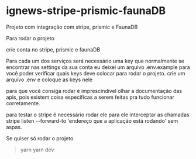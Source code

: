 # ignews-stripe-prismic-faunaDB
Projeto com integração com stripe, prismic e FaunaDB

Para rodar o projeto

crie conta no stripe, prismic e faunaDB

Para cada um dos serviços será necessário uma key que normalmente se encontrar nas settings da sua conta
eu deixei um arquivo .env.example para você poder verificar quais keys deve colocar para rodar o projeto.
crie um arquivo .env e coloque as keys nele

para que você consiga rodar é imprescindivel olhar a documentação das apis, pois existem coisa específicas a serem feitas pra tudo funcionar corretamente.

para testar o stripe é necessário rodar ele para ele interceptar as chamadas
stripe listen --forward-to 'endereço que a aplicação está rodando'
sem aspas.

Se quiser só rodar o projeto.

>yarn
>yarn dev

